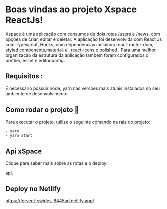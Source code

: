 # Boas vindas ao projeto Xspace ReactJs!

Xspace é uma aplicação com consumos de dois rotas /users e /news, com opções de criar, editar e deletar. A aplicação foi desenvolvida com React Js com Typescript, Hooks, com dependencias incluindo react-router-dom, styled components,material-ui, react-icons e polished . Para uma melhor organização da estrutura da aplicação também foram configurados o prettier, eslint e editorconfig.

## Requisitos :

É necessário possuir node, yarn nas versões mais atuais instalados no seu ambiente de desenvolvimento.

## Como rodar o projeto :runner:

Para executar o projeto, utilize o seguinte comando na raiz do projeto:

```bash
- yarn
- yarn start
```

## Api xSpace

Clique para saber mais sobre as rotas e o deploy:

[api](https://hygiapi.herokuapp.com/).

## Deploy no Netlify

https://fervent-swirles-8445ad.netlify.app/
